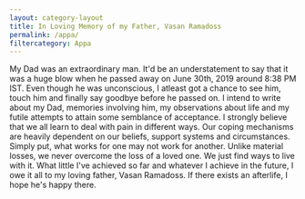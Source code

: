 ```yaml
---
layout: category-layout
title: In Loving Memory of my Father, Vasan Ramadoss
permalink: /appa/
filtercategory: Appa
---
```


My Dad was an extraordinary man. It'd be an understatement to say that it was a huge blow when he passed away on June 30th, 2019 around 8:38 PM IST. Even though he was unconscious, I atleast got a chance to see him, touch him and finally say goodbye before he passed on. I intend to write about my Dad, memories involving him, my observations about life and my futile attempts to attain some semblance of acceptance. I strongly believe that we all learn to deal with pain in different ways. Our coping mechanisms are heavily dependent on our beliefs, support systems and circumstances. Simply put, what works for one may not work for another. Unlike material losses, we never overcome the loss of a loved one. We just find ways to live with it. What little I've achieved so far and whatever I achieve in the future, I owe it all to my loving father, Vasan Ramadoss. If there exists an afterlife, I hope he's happy there. 

<div class="row uniform">
<div class="4u 12u$(medium)"> </div>
<div class="4u 12u$(medium)">
        <span class="image main"><img src="{{site.url}}/assets/images/Appa/Appa_1.jpg" alt="" /></span>
</div>
<div class="4u$ 12u$(medium)"> </div>
</div>

<br> 

